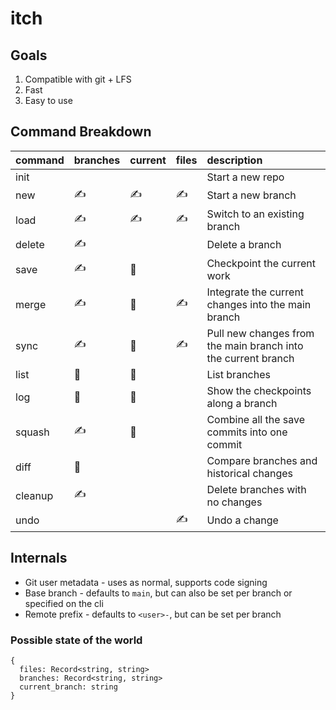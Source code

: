 # itch

## Goals

1. Compatible with git + LFS
2. Fast
3. Easy to use

## Command Breakdown

| command | branches | current | files | description
| :- | :- | :- | :- | :- |
| init   | | | | Start a new repo
| new    | ✍️ | ✍️ | ✍️ | Start a new branch
| load   | ✍️ | ✍️ | ✍️ | Switch to an existing branch
| delete | ✍️ |   |   | Delete a branch
| save   | ✍️ | 📍 |   | Checkpoint the current work
| merge  | ✍️ | 📍 | ✍️ | Integrate the current changes into the main branch
| sync   | ✍️ | 📍 | ✍️ | Pull new changes from the main branch into the current branch
| list   | 👀 | 👀 | |  List branches
| log    | 👀 | 👀 | | Show the checkpoints along a branch
| squash | ✍️ | 📍 | | Combine all the save commits into one commit
| diff | 👀 | | | Compare branches and historical changes
| cleanup | ✍️ | | | Delete branches with no changes
| undo | | | ✍️ | Undo a change

## Internals

- Git user metadata - uses as normal, supports code signing
- Base branch - defaults to `main`, but can also be set per branch or specified on the cli
- Remote prefix - defaults to `<user>-`, but can be set per branch

### Possible state of the world

```
{
  files: Record<string, string>
  branches: Record<string, string>
  current_branch: string
}
```
